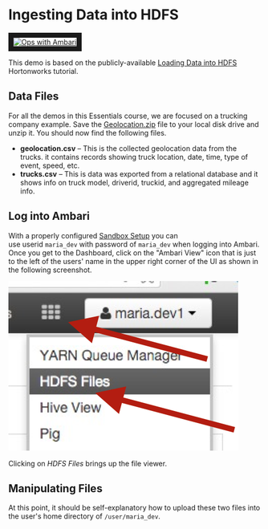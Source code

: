 # Ingesting Data into HDFS

<a href="http://www.youtube.com/watch?feature=player_embedded&v=T-mkrUyCRJs" target="_blank"><img src="http://img.youtube.com/vi/T-mkrUyCRJs/0.jpg" 
alt="Ops with Ambari" width="240" height="180" border="10" /></a>

This demo is based on the publicly-available 
[Loading Data into HDFS](http://hortonworks.com/hadoop-tutorial/hello-world-an-introduction-to-hadoop-hcatalog-hive-and-pig/#section_4 "Tutorial: Loading Data") 
Hortonworks tutorial.

## Data Files

For all the demos in this Essentials course, we are focused on a trucking company example.  Save the [Geolocation.zip](./Geolocation.zip) file to your
local disk drive and unzip it.  You should now find the following files.

* **geolocation.csv** – This is the collected geolocation data from the trucks. it contains records showing truck location, date, time, type of event, speed, etc.
* **trucks.csv** – This is data was exported from a relational database and it shows info on truck model, driverid, truckid, and aggregated mileage info.

## Log into Ambari

With a properly configured [Sandbox Setup](../SandboxSetup.md) you can  
use userid `maria_dev` with password of `maria_dev` when logging into Ambari.
Once you get to the Dashboard, click on the "Ambari View" icon that is
just to the left of the users' name in the upper right corner of the UI as
shown in the following screenshot.

![alt text](./images/SelectView.png "select view")

Clicking on _HDFS Files_ brings up the file viewer.

## Manipulating Files

At this point, it should be self-explanatory how to upload these two files 
into the user's home directory of `/user/maria_dev`.
